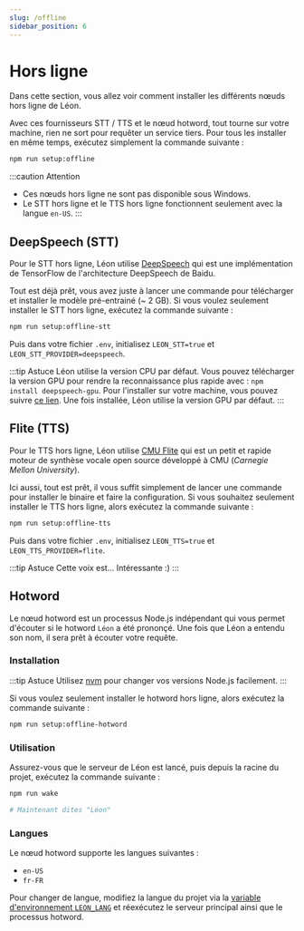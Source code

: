 ```yaml
---
slug: /offline
sidebar_position: 6
---
```


# Hors ligne

Dans cette section, vous allez voir comment installer les différents nœuds hors ligne de Léon.

Avec ces fournisseurs STT / TTS et le nœud hotword, tout tourne sur votre machine, rien ne sort pour requêter un service tiers.
Pour tous les installer en même temps, exécutez simplement la commande suivante :

 ```bash	
npm run setup:offline	
```

:::caution Attention
- Ces nœuds hors ligne ne sont pas disponible sous Windows.
- Le STT hors ligne et le TTS hors ligne fonctionnent seulement avec la langue `en-US`.
:::

## DeepSpeech (STT)

Pour le STT hors ligne, Léon utilise [DeepSpeech](https://github.com/mozilla/DeepSpeech) qui est une implémentation de TensorFlow de l'architecture DeepSpeech de Baidu.

Tout est déjà prêt, vous avez juste à lancer une commande pour télécharger et installer le modèle pré-entrainé (~ 2 GB).
Si vous voulez seulement installer le STT hors ligne, exécutez la commande suivante :

```bash
npm run setup:offline-stt
```

Puis dans votre fichier `.env`, initialisez `LEON_STT=true` et `LEON_STT_PROVIDER=deepspeech`.

:::tip Astuce
Léon utilise la version CPU par défaut.
Vous pouvez télécharger la version GPU pour rendre la reconnaissance plus rapide avec : `npm install deepspeech-gpu`.
Pour l'installer sur votre machine, vous pouvez suivre [ce lien](https://medium.com/@taylordenouden/installing-tensorflow-gpu-on-ubuntu-18-04-89a142325138).
Une fois installée, Léon utilise la version GPU par défaut.
:::

## Flite (TTS)


Pour le TTS hors ligne, Léon utilise [CMU Flite](http://www.festvox.org/flite/) qui est un petit et rapide moteur de synthèse vocale open source développé à CMU (*Carnegie Mellon University*).

Ici aussi, tout est prêt, il vous suffit simplement de lancer une commande pour installer le binaire et faire la configuration.
Si vous souhaitez seulement installer le TTS hors ligne, alors exécutez la commande suivante :

```bash
npm run setup:offline-tts
```

Puis dans votre fichier `.env`, initialisez `LEON_TTS=true` et `LEON_TTS_PROVIDER=flite`.

:::tip Astuce
Cette voix est... Intéressante :)
:::

## Hotword

Le nœud hotword est un processus Node.js indépendant qui vous permet d'écouter si le hotword `Léon` a été prononçé. Une fois que Léon a entendu son nom, il sera prêt à écouter votre requête.

### Installation

:::tip Astuce
Utilisez [nvm](/fr-FR/how-to/#en-utilisant-nvm-recommande) pour changer vos versions Node.js facilement.
:::

Si vous voulez seulement installer le hotword hors ligne, alors exécutez la commande suivante :

```bash
npm run setup:offline-hotword
```

### Utilisation

Assurez-vous que le serveur de Léon est lancé, puis depuis la racine du projet, exécutez la commande suivante :

```bash
npm run wake

# Maintenant dites "Léon"
```

### Langues

Le nœud hotword supporte les langues suivantes :

- `en-US`
- `fr-FR`

Pour changer de langue, modifiez la langue du projet via la [variable d'environnement `LEON_LANG`](/fr-FR/configuration#variables-denvironnement) et réexécutez le serveur principal ainsi que le processus hotword.
